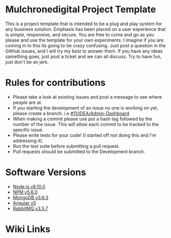 # Mulchronedigital Project Template

This is a project template that is intended to be a plug and play system for any business solution. Emphasis has been placed on a user experience that is simple, responsive, and secure. You are free to come and go as you please and use the template for your own experiments. I imagine if you are coming in to this its going to be crazy confusing. Just post a question in the GitHub issues, and I will try my best to answer them. If you have any ideas samething goes, just post a ticket and we can all discuss. Try to have fun, just don't be an jerk.

# Rules for contributions
* Please take a look at existing issues and post a message to see where people are at.
* If you starting the development of an issue no one is working on yet, please create a branch. i.e [#11/IDEA/Admin-Dashboard](https://github.com/mtmulch/mulchronedigital/tree/%2311/IDEA/Admin-Dashbord)
* When making a commit please use put a hash tag followed by the number of the issue. This will allow each commit to be tracked to the specific issue.
* Please write tests for your code! (I started off not doing this and I'm addressing it).
* Run the test suite before submitting a pull request.
* Pull requests should be submitted to the Development branch.

# Software Versions 
* [Node.js v8.10.0](https://nodejs.org/en/)
* [NPM v5.6.0](https://www.npmjs.com/)
* [MongoDB v3.6.3](https://www.mongodb.com/)
* [Angular v5](https://angular.io/)
* [RabbitMQ v3.5.7](https://www.rabbitmq.com/)

# Wiki Links

